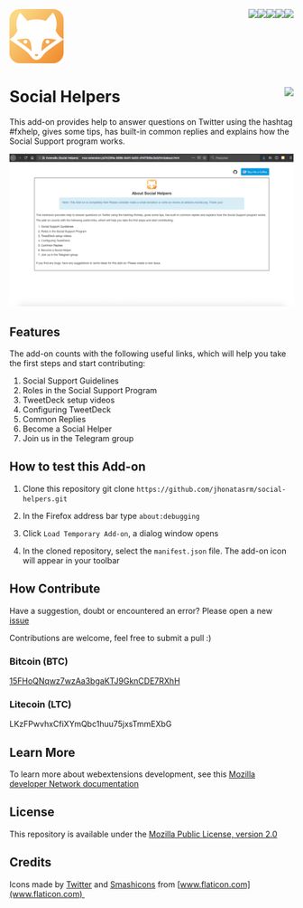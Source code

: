 [<img align="right" src="https://img.shields.io/github/issues/jhonatasrm/social-helpers.svg">](https://github.com/jhonatasrm/social-helpers/issues)
[<img align="right" src="https://img.shields.io/github/license/jhonatasrm/social-helpers.svg">](https://github.com/jhonatasrm/social-helpers/blob/master/LICENSE)
[<img align="right" src="https://img.shields.io/github/forks/jhonatasrm/social-helpers.svg">]()
[<img align="right" src="https://img.shields.io/github/stars/jhonatasrm/social-helpers.svg">]()
[<img align="right" src="https://img.shields.io/github/release/jhonatasrm/social-helpers.svg">](https://github.com/jhonatasrm/social-helpers/releases)

![Social Helpers icon](src/res/icons/icon@2x.png)

# Social Helpers [<img align="right" src="https://addons.cdn.mozilla.net/static/img/addons-buttons/AMO-button_2.png">](https://addons.mozilla.org/en-US/firefox/addon/social-helpers/)

This add-on provides help to answer questions on Twitter using the hashtag #fxhelp, gives some tips, has built-in common replies and explains how the Social Support program works.

![Social Helpers Screenshot](social-helpers.gif)

## Features
The add-on counts with the following useful links, which will help you take the first steps and start contributing:

1. Social Support Guidelines
2. Roles in the Social Support Program
3. TweetDeck setup videos
4. Configuring TweetDeck
5. Common Replies
6. Become a Social Helper
7. Join us in the Telegram group

## How to test this Add-on

1. Clone this repository git clone ```https://github.com/jhonatasrm/social-helpers.git```

2. In the Firefox address bar type ```about:debugging```

3. Click ```Load Temporary Add-on```, a dialog window opens

4. In the cloned repository, select the ```manifest.json``` file. The add-on icon will appear in your toolbar

## How Contribute

Have a suggestion, doubt or encountered an error? Please open a new [issue](https://github.com/jhonatasrm/social-helpers/issues/new)

Contributions are welcome, feel free to submit a pull :)

### Bitcoin (BTC)

[15FHoQNqwz7wzAa3bgaKTJ9GknCDE7RXhH](https://www.blockchain.com/btc/address/15FHoQNqwz7wzAa3bgaKTJ9GknCDE7RXhH)

### Litecoin (LTC)

LKzFPwvhxCfiXYmQbc1huu75jxsTmmEXbG

## Learn More
To learn more about webextensions development, see this [Mozilla developer Network documentation](https://developer.mozilla.org/en-US/Add-ons/WebExtensions)

## License
This repository is available under the [Mozilla Public License, version 2.0](https://github.com/jhonatasrm/social-helpers/blob/master/LICENSE)

## Credits
Icons made by [Twitter](https://www.flaticon.com/authors/twitter) and [Smashicons](https://www.flaticon.com/authors/Smashicons) from [www.flaticon.com](www.flaticon.com) 
